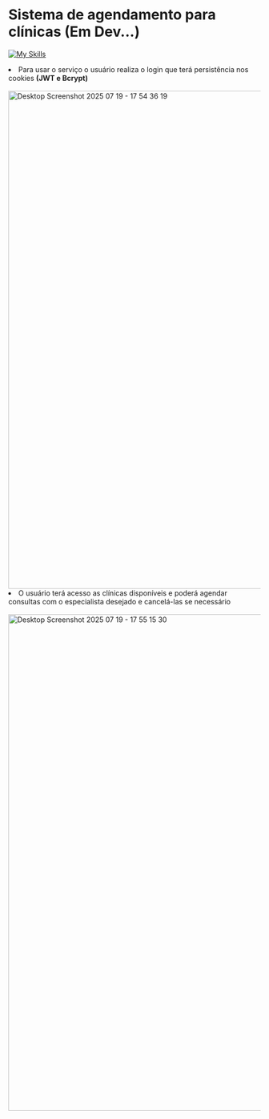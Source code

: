 # Sistema de agendamento para clínicas (Em Dev...)
[![My Skills](https://skillicons.dev/icons?i=react,vite,tailwind,nodejs,express,mongodb)](https://skillicons.dev)
<li>Para usar o serviço o usuário realiza o login que terá persistência nos cookies <strong>(JWT e Bcrypt)</strong> </li> <br>
<img width="1920" height="994" alt="Desktop Screenshot 2025 07 19 - 17 54 36 19" src="https://github.com/user-attachments/assets/3b61ddfa-b317-427a-b6ac-81d608887fbb" />
<li>O usuário terá acesso as clínicas disponíveis e poderá agendar consultas com o especialista desejado e cancelá-las se necessário </li><br>
<img width="1920" height="991" alt="Desktop Screenshot 2025 07 19 - 17 55 15 30" src="https://github.com/user-attachments/assets/a5309ad9-83ab-4482-9ddc-1e7f47fef785" />

